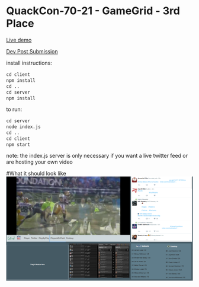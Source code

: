 # QuackCon-70-21 - GameGrid - 3rd Place
[Live demo](https://raw.githubusercontent.com/akadouri/quackcon-70-21/master/marketing/progress3.png)

[Dev Post Submission](http://devpost.com/software/game-grid)

install instructions:
```
cd client
npm install
cd ..
cd server
npm install
```

to run:
```
cd server
node index.js
cd ..
cd client
npm start
```

note: the index.js server is only necessary if you want a live twitter feed or are hosting your own video

#What it should look like
![sample screen shot](https://raw.githubusercontent.com/akadouri/quackcon-70-21/master/marketing/progress3.png)
